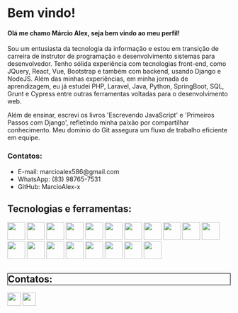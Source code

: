  <h1>Bem vindo!</h1>
 <h4>Olá me chamo Márcio Alex, seja bem vindo ao meu perfil!</h4>

<p>Sou um entusiasta da tecnologia da informação e estou em transição de carreira de instrutor de programação e desenvolvimento sistemas para desenvolvedor. Tenho sólida experiência com tecnologias front-end, como JQuery, React, Vue, Bootstrap e também com backend, usando Django e NodeJS. Além das minhas experiências, em minha jornada de aprendizagem, eu já estudei PHP, Laravel, Java, Python, SpringBoot, SQL, Grunt e Cypress entre outras ferramentas voltadas para o desenvolvimento web.</p>

<p>Além de ensinar, escrevi os livros 'Escrevendo JavaScript' e 'Primeiros Passos com Django', refletindo minha paixão por compartilhar conhecimento. Meu domínio do Git assegura um fluxo de trabalho eficiente em equipe.</p>

<h3>Contatos:</h3>
<ul>
 <li>E-mail: marcioalex586@gmail.com</li>
 <li>WhatsApp: (83) 98765-7531</li>
 <li>GitHub: MarcioAlex-x</li>
</ul>


 <h2>Tecnologias e ferramentas:</h2>

<div>
            <img src="https://cdn.jsdelivr.net/gh/devicons/devicon/icons/git/git-original.svg" width="40" height="40"/>            
            <img src="https://cdn.jsdelivr.net/gh/devicons/devicon/icons/github/github-original.svg" width="40" height="40"/>
            <img src="https://cdn.jsdelivr.net/gh/devicons/devicon/icons/html5/html5-original.svg" width="40" height="40"/>          
            <img src="https://cdn.jsdelivr.net/gh/devicons/devicon/icons/css3/css3-original.svg" width="40" height="40"/>          
            <img src="https://cdn.jsdelivr.net/gh/devicons/devicon/icons/javascript/javascript-original.svg" width="40" height="40"/>            
            <img src="https://cdn.jsdelivr.net/gh/devicons/devicon/icons/bootstrap/bootstrap-original.svg" width="40" height="40" />          
            <img src="https://cdn.jsdelivr.net/gh/devicons/devicon/icons/sass/sass-original.svg" width="40" height="40"/>       
            <img src="https://cdn.jsdelivr.net/gh/devicons/devicon/icons/react/react-original.svg" width="40" height="40"/>               
            <img src="https://cdn.jsdelivr.net/gh/devicons/devicon/icons/canva/canva-original.svg" width="40" height="40"/>
            <img src="https://cdn.jsdelivr.net/gh/devicons/devicon/icons/cypressio/cypressio-original.svg" width="40" height="40"/>
            <img src="https://cdn.jsdelivr.net/gh/devicons/devicon/icons/nodejs/nodejs-original.svg" width="40" height="40"/>
            <img src="https://cdn.jsdelivr.net/gh/devicons/devicon/icons/express/express-original.svg" width="40" height="40"/>
            <img src="https://cdn.jsdelivr.net/gh/devicons/devicon/icons/mysql/mysql-original.svg" width="40" height="40"/>
            <img src="https://cdn.jsdelivr.net/gh/devicons/devicon/icons/mongodb/mongodb-original.svg" width="40" height="40"/>
            <img src="https://cdn.jsdelivr.net/gh/devicons/devicon/icons/django/django-plain.svg" width="40" height="40"/>
            <img src="https://cdn.jsdelivr.net/gh/devicons/devicon/icons/json/json-original.svg" width="40" height="40"/>
            <img src="https://cdn.jsdelivr.net/gh/devicons/devicon/icons/handlebars/handlebars-original.svg" width="40" height="40"/>
            <img src="https://cdn.jsdelivr.net/gh/devicons/devicon/icons/postman/postman-original.svg" width="40" height="40"/>
            <img src="https://cdn.jsdelivr.net/gh/devicons/devicon/icons/python/python-original.svg" width="40" height="40"/>
            
            
            
          
          
          
 
          
</div>
          

            


 <h2 style="border: 1px solid black;">Contatos:</h2>
<div>
  <a href = "mailto:marcioalex586@gmail.com"><img src="https://img.shields.io/badge/Gmail-D14836?style=for-the-badge&logo=gmail&logoColor=white" target="_blank"  height="30"></a>
  <a href="https://www.linkedin.com/in/alex-freitas-6a510621a/" target="_blank"><img src="https://img.shields.io/badge/-LinkedIn-%230077B5?style=for-the- badge&logo=linkedin&logoColor=white" target="_blank" height="30"></a>   
</div>
          



